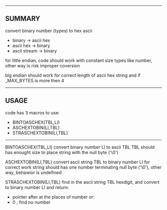 ------------
SUMMARY
------------
convert binary number (types) to hex ascii

- binary -> ascii hex
- ascii hex -> binary
- ascii stream -> binary
  
for little endian, code should work with constant size types like number, other way is risk improper coversion

big endian should work for correct length of ascii hex string and if _MAX_BYTES is more then 4

------------
USAGE
------------
code has 3 macros to use:

- BINTOASCHEX(TBL,LI)
- ASCHEXTOBIN(LI,TBL)
- STRASCHEXTOBIN(LI,TBL)

------------

BINTOASCHEX(TBL,LI)
convert binary number LI to ascii TBL
TBL should has enought size to place string with the null byte ('\0')

ASCHEXTOBIN(LI,TBL)
convert ascii string TBL to binary number LI
for correct work string should has one number terminating null byte ('\0'), 
other way, behawior is undefined

STRASCHEXTOBIN(LI,TBL)
find in the ascii string TBL hexdigit, and convert to binary number LI and return:
- pointer after at the places of number or:
- 0 , find no number

